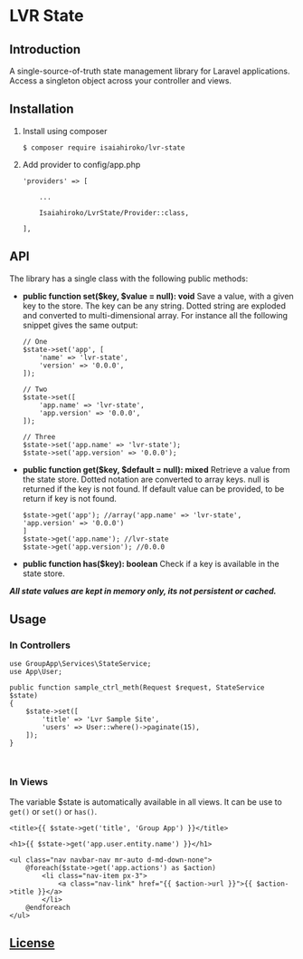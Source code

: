 # LVR State

## Introduction
A single-source-of-truth state management library for Laravel applications. Access a singleton object across your controller and views.

## Installation
1. Install using composer
    ```
    $ composer require isaiahiroko/lvr-state
    ```
2. Add provider to config/app.php
    ```
    'providers' => [

        ...

        Isaiahiroko/LvrState/Provider::class,

    ],
    ```

## API
The library has a single class with the following public methods:

+ **public function set($key, $value = null): void**
Save a value, with a given key to the store. The key can be any string. Dotted string are exploded and converted to multi-dimensional array.
For instance all the following snippet gives the same output:
    ```
    // One
    $state->set('app', [
        'name' => 'lvr-state',
        'version' => '0.0.0',
    ]);

    // Two
    $state->set([
        'app.name' => 'lvr-state',
        'app.version' => '0.0.0',
    ]);

    // Three
    $state->set('app.name' => 'lvr-state');
    $state->set('app.version' => '0.0.0');

    ```
+ **public function get($key, $default = null): mixed**
Retrieve a value from the state store. Dotted notation are converted to array keys. null is returned if the key is not found. If default value can be provided, to be return if key is not found.

    ```
    $state->get('app'); //array('app.name' => 'lvr-state', 'app.version' => '0.0.0')
    ]
    $state->get('app.name'); //lvr-state
    $state->get('app.version'); //0.0.0
    ```


+ **public function has($key): boolean**
Check if a key is available in the state store.

***All state values are kept in memory only, its not persistent or cached.***

## Usage

### In Controllers
```
use GroupApp\Services\StateService;
use App\User;

public function sample_ctrl_meth(Request $request, StateService $state)
{
    $state->set([
        'title' => 'Lvr Sample Site',
        'users' => User::where()->paginate(15),
    ]);
}

    
```
### In Views
The variable $state is automatically available in all views. It can be use to `get()` or `set()` or `has()`.

```
<title>{{ $state->get('title', 'Group App') }}</title>

<h1>{{ $state->get('app.user.entity.name') }}</h1>

<ul class="nav navbar-nav mr-auto d-md-down-none">
    @foreach($state->get('app.actions') as $action)
        <li class="nav-item px-3">
            <a class="nav-link" href="{{ $action->url }}">{{ $action->title }}</a>
        </li>
    @endforeach
</ul>
```

## [License](./LICENSE.md)